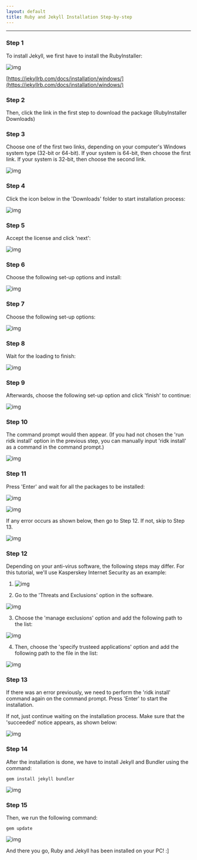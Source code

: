 ```yaml
---
layout: default
title: Ruby and Jekyll Installation Step-by-step
---
```


<!-- # Ruby and Jekyll Installation Step-by-step -->
----

### Step 1
To install Jekyll, we first have to install the RubyInstaller:

![img](https://raw.githubusercontent.com/UI-FASILKOM-OS/extra182/master/SandBox/nardienapratama/img/installjekyll.JPG)

[https://jekyllrb.com/docs/installation/windows/](https://jekyllrb.com/docs/installation/windows/)

### Step 2
Then, click the link in the first step to download the package (RubyInstaller Downloads)

### Step 3
Choose one of the first two links, depending on your computer's Windows system type (32-bit or 64-bit). If your system is 64-bit, then choose the first link. If your system is 32-bit, then choose the second link.

![img](https://raw.githubusercontent.com/UI-FASILKOM-OS/extra182/master/SandBox/nardienapratama/img/rubyinstaller.png)

### Step 4
Click the icon below in the 'Downloads' folder to start installation process:

![img](https://raw.githubusercontent.com/UI-FASILKOM-OS/extra182/master/SandBox/nardienapratama/img/rubyinstallericon.JPG)

### Step 5
Accept the license and click 'next':

![img](https://raw.githubusercontent.com/UI-FASILKOM-OS/extra182/master/SandBox/nardienapratama/img/ruby-jekyll-00.jpg)

### Step 6
Choose the following set-up options and install:

![img](https://raw.githubusercontent.com/UI-FASILKOM-OS/extra182/master/SandBox/nardienapratama/img/ruby-jekyll-01.jpg)

### Step 7
Choose the following set-up options:

![img](https://raw.githubusercontent.com/UI-FASILKOM-OS/extra182/master/SandBox/nardienapratama/img/ruby-jekyll-02.jpg)

### Step 8
Wait for the loading to finish:

![img](https://raw.githubusercontent.com/UI-FASILKOM-OS/extra182/master/SandBox/nardienapratama/img/ruby-jekyll-03.jpg)

### Step 9
Afterwards, choose the following set-up option and click 'finish' to continue:

![img](https://raw.githubusercontent.com/UI-FASILKOM-OS/extra182/master/SandBox/nardienapratama/img/ruby-jekyll-04.jpg)

### Step 10
The command prompt would then appear. (If you had not chosen the 'run ridk install' option in the previous step, you can manually input 'ridk install' as a command in the command prompt.)

![img](https://raw.githubusercontent.com/UI-FASILKOM-OS/extra182/master/SandBox/nardienapratama/img/ruby-jekyll-05.jpg)

### Step 11
Press 'Enter' and wait for all the packages to be installed:

![img](https://raw.githubusercontent.com/UI-FASILKOM-OS/extra182/master/SandBox/nardienapratama/img/ruby-jekyll-06.jpg)

![img](https://raw.githubusercontent.com/UI-FASILKOM-OS/extra182/master/SandBox/nardienapratama/img/ruby-jekyll-07.jpg)

If any error occurs as shown below, then go to Step 12. If not, skip to Step 13.

![img](https://raw.githubusercontent.com/UI-FASILKOM-OS/extra182/master/SandBox/nardienapratama/img/ruby-jekyll-08.jpg)

### Step 12
Depending on your anti-virus software, the following steps may differ. For this tutorial, we'll use Kasperskey Internet Security as an example:

1. ![img](https://raw.githubusercontent.com/UI-FASILKOM-OS/extra182/master/SandBox/nardienapratama/img/ruby-jekyll-09.jpg)


2. Go to the 'Threats and Exclusions' option in the software.

![img](https://raw.githubusercontent.com/UI-FASILKOM-OS/extra182/master/SandBox/nardienapratama/img/ruby-jekyll-10.jpg)

3. Choose the 'manage exclusions' option and add the following path to the list:

![img](https://raw.githubusercontent.com/UI-FASILKOM-OS/extra182/master/SandBox/nardienapratama/img/ruby-jekyll-11.jpg)

4. Then, choose the 'specify trusteed applications' option and add the following path to the file in the list:

![img](https://raw.githubusercontent.com/UI-FASILKOM-OS/extra182/master/SandBox/nardienapratama/img/ruby-jekyll-12.jpg)

### Step 13
If there was an error previously, we need to perform the 'ridk install' command again on the command prompt. Press 'Enter' to start the installation.

If not, just continue waiting on the installation process. Make sure that the 'succeeded' notice appears, as shown below:

![img](https://raw.githubusercontent.com/UI-FASILKOM-OS/extra182/master/SandBox/nardienapratama/img/ruby-jekyll-13.jpg)

### Step 14
After the installation is done, we have to install Jekyll and Bundler using the command:

```
gem install jekyll bundler
```

![img](https://raw.githubusercontent.com/UI-FASILKOM-OS/extra182/master/SandBox/nardienapratama/img/ruby-jekyll-14.jpg)

### Step 15
Then, we run the following command:

```
gem update
```
![img](https://raw.githubusercontent.com/UI-FASILKOM-OS/extra182/master/SandBox/nardienapratama/img/ruby-jekyll-15.jpg)



And there you go, Ruby and Jekyll has been installed on your PC! :]
